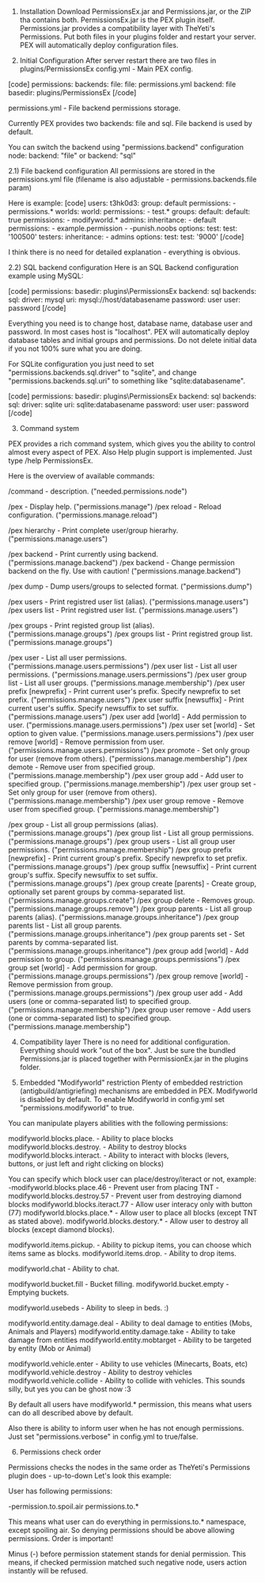 1) Installation
Download PermissionsEx.jar and Permissions.jar, or the ZIP tha contains both.
PermissionsEx.jar is the PEX plugin itself.
Permissions.jar provides a compatibility layer with TheYeti's Permissions.
Put both files in your plugins folder and restart your server. 
PEX will automatically deploy configuration files.

2) Initial Configuration
After server restart there are two files in plugins/PermissionsEx
config.yml - Main PEX config.

[code]
permissions:
    backends:
        file:
            file: permissions.yml
    backend: file
    basedir: plugins/PermissionsEx
[/code]

permissions.yml - File backend permissions storage.

Currently PEX provides two backends: file and sql.
File backend is used by default.

You can switch the backend using "permissions.backend" configuration node:
backend: "file"
or
backend: "sql"

2.1) File backend configuration
All permissions are stored in the permissions.yml file (filename is also adjustable - permissions.backends.file param)

Here is example:
[code]
users:
    t3hk0d3:
        group: default
        permissions:
        - permissions.*
        worlds:
            world:
                permissions:
                - test.*
groups:
    default:
        default: true
        permissions:
        - modifyworld.*
    admins:
        inheritance:
        - default
        permissions:
        - example.permission
        - -punish.noobs
        options:
            test:
                test: '100500'
    testers:
        inheritance:
        - admins
        options:
            test:
                test: '9000'
[/code]

I think there is no need for detailed explanation - everything is obvious.

2.2) SQL backend configuration
Here is an SQL Backend configuration example using MySQL:

[code]
permissions:
    basedir: plugins\PermissionsEx
    backend: sql
    backends:
        sql:
            driver: mysql
            uri: mysql://host/databasename
            password: user
            user: password
[/code]

Everything you need is to change host, database name, database user and password. In most cases host is "localhost".
PEX will automatically deploy database tables and initial groups and permissions.
Do not delete initial data if you not 100% sure what you are doing.

For SQLite configuration you just need to set "permissions.backends.sql.driver" to "sqlite",
and change "permissions.backends.sql.uri" to something like "sqlite:databasename".

[code]
permissions:
    basedir: plugins\PermissionsEx
    backend: sql
    backends:
        sql:
            driver: sqlite
            uri: sqlite:databasename
            password: user
            user: password
[/code]

3) Command system

PEX provides a rich command system, which gives you the ability to control almost every aspect of PEX.
Also Help plugin support is implemented. Just type /help PermissionsEx.

Here is the overview of available commands:

/command - description. ("needed.permissions.node")

/pex - Display help. ("permissions.manage")
/pex reload - Reload configuration. ("permissions.manage.reload")

/pex hierarchy - Print complete user/group hierarhy. ("permissions.manage.users")

/pex backend - Print currently using backend. ("permissions.manage.backend")
/pex backend <backend> - Change permission backend on the fly. Use with caution! ("permissions.manage.backend")

/pex dump <backend> <file> - Dump users/groups to selected <backend> format. ("permissions.dump")

/pex users - Print registred user list (alias). ("permissions.manage.users")
/pex users list - Print registred user list. ("permissions.manage.users")

/pex groups - Print registed group list (alias). ("permissions.manage.groups")
/pex groups list - Print registred group list. ("permissions.manage.groups")

/pex user <user> - List all user permissions. ("permissions.manage.users.permissions")
/pex user <user> list - List all user permissions. ("permissions.manage.users.permissions")
/pex user <user> group list - List all user groups. ("permissions.manage.membership")
/pex user <user> prefix [newprefix] - Print current user's prefix. Specify newprefix to set prefix. ("permissions.manage.users")
/pex user <user> suffix [newsuffix] - Print current user's suffix. Specify newsuffix to set suffix. ("permissions.manage.users")
/pex user <user> add <permission> [world] - Add permission to user. ("permissions.manage.users.permissions")
/pex user <user> set <permission> <value> [world] - Set option to given value. ("permissions.manage.users.permissions")
/pex user <user> remove <permission> [world] - Remove permission from user. ("permissions.manage.users.permissions")
/pex promote <user> <group> - Set only group for user (remove from others). ("permissions.manage.membership")
/pex demote <user> <group> - Remove user from specified group. ("permissions.manage.membership")
/pex user <user> group add <group> - Add user to specified group. ("permissions.manage.membership")
/pex user <user> group set <group> - Set only group for user (remove from others). ("permissions.manage.membership")
/pex user <user> group remove <group> - Remove user from specified group. ("permissions.manage.membership")

/pex group <group> - List all group permissions (alias). ("permissions.manage.groups")
/pex group <group> list - List all group permissions. ("permissions.manage.groups")
/pex group <group> users - List all group user permissions. ("permissions.manage.membership")
/pex group <group> prefix [newprefix] - Print current group's prefix. Specify newprefix to set prefix. ("permissions.manage.groups")
/pex group <group> suffix [newsuffix] - Print current group's suffix. Specify newsuffix to set suffix. ("permissions.manage.groups")
/pex group <group> create [parents] - Create group, optionally set parent groups by comma-separated list. ("permissions.manage.groups.create")
/pex group <group> delete - Removes group. ("permissions.manage.groups.remove")
/pex group <group> parents - List all group parents (alias). ("permissions.manage.groups.inheritance")
/pex group <group> parents list - List all group parents. ("permissions.manage.groups.inheritance")
/pex group <group> parents set <parents> - Set parents by comma-separated list. ("permissions.manage.groups.inheritance")
/pex group <group> add <permission> [world] - Add permission to group. ("permissions.manage.groups.permissions")
/pex group <group> set <permission> <value> [world] - Add permission for group. ("permissions.manage.groups.permissions")
/pex group <group> remove <permission> [world] - Remove permission from group. ("permissions.manage.groups.permissions")
/pex group <group> user add <users> - Add users (one or comma-separated list) to specified group. ("permissions.manage.membership")
/pex group <group> user remove <users> - Add users (one or comma-separated list) to specified group. ("permissions.manage.membership")

4) Compatibility layer
There is no need for additional configuration. Everything should work "out of the box".
Just be sure the bundled Permissions.jar is placed together with PermissionEx.jar in the plugins folder.

5) Embedded "Modifyworld" restriction
Plenty of embedded restriction (antigbuild/antigriefing) mechanisms are embedded in PEX.
Modifyworld is disabled by default. To enable Modifyworld in config.yml set "permissions.modifyworld" to true.

You can manipulate players abilities with the following permissions:

modifyworld.blocks.place.<blockid> - Ability to place blocks
modifyworld.blocks.destroy.<blockid> - Ability to destroy blocks
modifyworld.blocks.interact.<blockid> - Ability to interact with blocks (levers, buttons, or just left and right clicking on blocks)

You can specify which block user can place/destroy/iteract or not, example:
        -modifyworld.blocks.place.46 - Prevent user from placing TNT
        -modifyworld.blocks.destroy.57 - Prevent user from destroying diamond blocks
        modifyworld.blocks.iteract.77 - Allow user interacy only with button (77)
        modifyworld.blocks.place.* - Allow user to place all blocks (except TNT as stated above).
        modifyworld.blocks.destory.* - Allow user to destroy all blocks (except diamond blocks).

modifyworld.items.pickup.<itemid> - Ability to pickup items, you can choose which items same as blocks.
modifyworld.items.drop.<itemid> - Ability to drop items.

modifyworld.chat - Ability to chat.

modifyworld.bucket.fill - Bucket filling.
modifyworld.bucket.empty - Emptying buckets.

modifyworld.usebeds - Ability to sleep in beds. :)

modifyworld.entity.damage.deal - Ability to deal damage to entities (Mobs, Animals and Players)
modifyworld.entity.damage.take - Ability to take damage from entities
modifyworld.entity.mobtarget - Ability to be targeted by entity (Mob or Animal)

modifyworld.vehicle.enter - Ability to use vehicles (Minecarts, Boats, etc)
modifyworld.vehicle.destroy - Ability to destroy vehicles
modifyworld.vehicle.collide - Ability to collide with vehicles. This sounds silly, but yes you can be ghost now :3

By default all users have modifyworld.* permission, this means what users can do all described above by default.

Also there is ability to inform user when he has not enough permissions. Just set "permissions.verbose" in config.yml to true/false.

6) Permissions check order

Permissions checks the nodes in the same order as TheYeti's Permissions plugin does - up-to-down
Let's look this example:

User has following permissions:

-permission.to.spoil.air
permissions.to.*

This means what user can do everything in permissions.to.* namespace, except spoiling air.
So denying permissions should be above allowing permissions.
Order is important!

Minus (-) before permission statement stands for denial permission.
This means, if checked permission matched such negative node, users action instantly will be refused.
